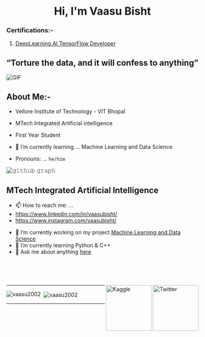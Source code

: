 
<h1 align="center">Hi, I'm Vaasu Bisht</h1>

### **Certifications:-** 
1)  [DeepLearning.AI TensorFlow Developer ](https://www.coursera.org/account/accomplishments/specialization/certificate/RZSSX3JGMD86)

## **“Torture the data, and it will confess to anything”**

<img align="center" alt="GIF" src="https://www.bestagencies.com/wp-content/uploads/2014/01/desk.gif" /> 

## About Me:- 
-    Vellore Institute of Technology - VIT Bhopal

-    MTech Integrated Artificial intelligence

-    First Year Student

-   🌱 I’m currently learning ... Machine Learning and Data Science

-    Pronouns: ... `he/him`
  
![𝚐𝚒𝚝𝚑𝚞𝚋 𝚐𝚛𝚊𝚙𝚑](https://activity-graph.herokuapp.com/graph?username=vaasu2002&theme=react-dark&hide_border=true&area=true)


## MTech Integrated Artificial Intelligence 
* 📫 How to reach me: ...
* https://www.linkedin.com/in/vaasubisht/
* https://www.instagram.com/vaasubisht/

- 🔭 I’m currently working on my project [Machine Learning and Data Science](https://github.com/vaasu2002?tab=repositories) 
- 🌱 I’m currently learning Python & C++
- 💬 Ask me about anything [here](https://www.instagram.com/vaasubisht/)
<br>
<br>
<br>

<a href="https://www.linkedin.com/in/vaasubisht/" target="_blank"><img src="https://cdn2.iconfinder.com/data/icons/social-media-2199/64/social_media_isometric_14-linkedin-512.png" height="120px" width="120px" alt="Twitter" align="right"></a>
<a href="https://www.kaggle.com/vaasubisht" target="_blank"><img src="https://cdn3.iconfinder.com/data/icons/logos-and-brands-adobe/512/189_Kaggle-512.png" height="120px" width="120px" alt="Kaggle" align="right"></a>

---------------------------------------------------------------------------------------


<p><img align="left" src="https://github-readme-stats.vercel.app/api/top-langs?username=vaasu2002&show_icons=true&locale=en&layout=compact" alt="vaasu2002" /></p>

<p>&nbsp;<img align="center" src="https://github-readme-stats.vercel.app/api?username=vaasu2002&show_icons=true&locale=en" alt="vaasu2002" /></p>




-----

